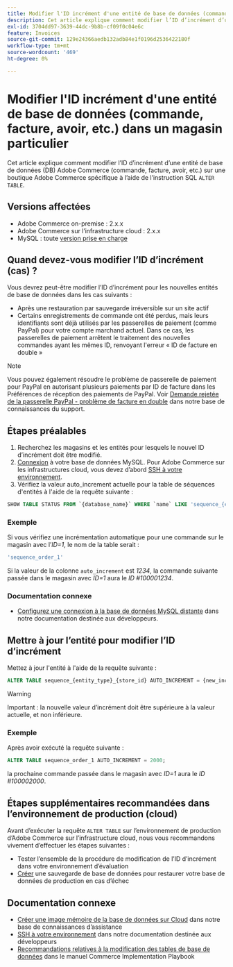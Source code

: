 ```yaml
---
title: Modifier l'ID incrément d'une entité de base de données (commande, facture, avoir, etc.) dans un magasin particulier
description: Cet article explique comment modifier l’ID d’incrément d’une entité de base de données (DB) Adobe Commerce (commande, facture, avoir, etc.) sur une boutique Adobe Commerce spécifique à l’aide de l’instruction SQL « ALTER TABLE ».
exl-id: 3704dd97-3639-44dc-9b8b-cf09f0c04e6c
feature: Invoices
source-git-commit: 129e24366aedb132adb84e1f0196d2536422180f
workflow-type: tm+mt
source-wordcount: '469'
ht-degree: 0%

---
```


# Modifier l&#39;ID incrément d&#39;une entité de base de données (commande, facture, avoir, etc.) dans un magasin particulier

Cet article explique comment modifier l’ID d’incrément d’une entité de base de données (DB) Adobe Commerce (commande, facture, avoir, etc.) sur une boutique Adobe Commerce spécifique à l’aide de l’instruction SQL `ALTER TABLE`.

## Versions affectées

* Adobe Commerce on-premise : 2.x.x
* Adobe Commerce sur l’infrastructure cloud : 2.x.x
* MySQL : toute [version prise en charge](https://experienceleague.adobe.com/en/docs/commerce-operations/installation-guide/system-requirements)

## Quand devez-vous modifier l’ID d’incrément (cas) ?

Vous devrez peut-être modifier l’ID d’incrément pour les nouvelles entités de base de données dans les cas suivants :

* Après une restauration par sauvegarde irréversible sur un site actif
* Certains enregistrements de commande ont été perdus, mais leurs identifiants sont déjà utilisés par les passerelles de paiement (comme PayPal) pour votre compte marchand actuel. Dans ce cas, les passerelles de paiement arrêtent le traitement des nouvelles commandes ayant les mêmes ID, renvoyant l&#39;erreur « ID de facture en double »

>[!NOTE]
>
>Vous pouvez également résoudre le problème de passerelle de paiement pour PayPal en autorisant plusieurs paiements par ID de facture dans les Préférences de réception des paiements de PayPal. Voir [Demande rejetée de la passerelle PayPal - problème de facture en double](https://experienceleague.adobe.com/en/docs/experience-cloud-kcs/kbarticles/ka-26838) dans notre base de connaissances du support.

## Étapes préalables

1. Recherchez les magasins et les entités pour lesquels le nouvel ID d’incrément doit être modifié.
1. [Connexion](https://experienceleague.adobe.com/en/docs/commerce-operations/installation-guide/prerequisites/database-server/mysql-remote) à votre base de données MySQL. Pour Adobe Commerce sur les infrastructures cloud, vous devez d’abord [SSH à votre environnement](https://experienceleague.adobe.com/docs/commerce-cloud-service/user-guide/develop/secure-connections.html).
1. Vérifiez la valeur auto\_increment actuelle pour la table de séquences d&#39;entités à l&#39;aide de la requête suivante :

```sql
SHOW TABLE STATUS FROM `{database_name}` WHERE `name` LIKE 'sequence_{entity_type}_{store_id}';
```

### Exemple

Si vous vérifiez une incrémentation automatique pour une commande sur le magasin avec l’*ID=1*, le nom de la table serait :

```sql
'sequence_order_1'
```

Si la valeur de la colonne `auto_increment` est *1234*, la commande suivante passée dans le magasin avec *ID=1* aura le *ID \#100001234*.

### Documentation connexe

* [Configurez une connexion à la base de données MySQL distante](https://experienceleague.adobe.com/en/docs/commerce-operations/installation-guide/prerequisites/database-server/mysql-remote) dans notre documentation destinée aux développeurs.

## Mettre à jour l’entité pour modifier l’ID d’incrément

Mettez à jour l&#39;entité à l&#39;aide de la requête suivante :

```sql
ALTER TABLE sequence_{entity_type}_{store_id} AUTO_INCREMENT = {new_increment_value};
```

>[!WARNING]
>
>Important : la nouvelle valeur d’incrément doit être supérieure à la valeur actuelle, et non inférieure.

### Exemple

Après avoir exécuté la requête suivante :

```sql
ALTER TABLE sequence_order_1 AUTO_INCREMENT = 2000;
```

la prochaine commande passée dans le magasin avec *ID=1* aura le *ID \#100002000*.

## Étapes supplémentaires recommandées dans l’environnement de production (cloud)

Avant d’exécuter la requête `ALTER TABLE` sur l’environnement de production d’Adobe Commerce sur l’infrastructure cloud, nous vous recommandons vivement d’effectuer les étapes suivantes :

* Tester l’ensemble de la procédure de modification de l’ID d’incrément dans votre environnement d’évaluation
* [Créer](/help/how-to/general/create-database-dump-on-cloud.md) une sauvegarde de base de données pour restaurer votre base de données de production en cas d’échec

## Documentation connexe

* [Créer une image mémoire de la base de données sur Cloud](/help/how-to/general/create-database-dump-on-cloud.md) dans notre base de connaissances d’assistance
* [SSH à votre environnement](https://experienceleague.adobe.com/docs/commerce-cloud-service/user-guide/develop/secure-connections.html) dans notre documentation destinée aux développeurs
* [Recommandations relatives à la modification des tables de base de données](https://experienceleague.adobe.com/en/docs/commerce-operations/implementation-playbook/best-practices/development/modifying-core-and-third-party-tables#why-adobe-recommends-avoiding-modifications) dans le manuel Commerce Implementation Playbook
